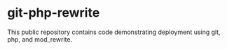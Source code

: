# git-php-rewrite
This public repository contains code demonstrating deployment using git, php, and mod_rewrite.
